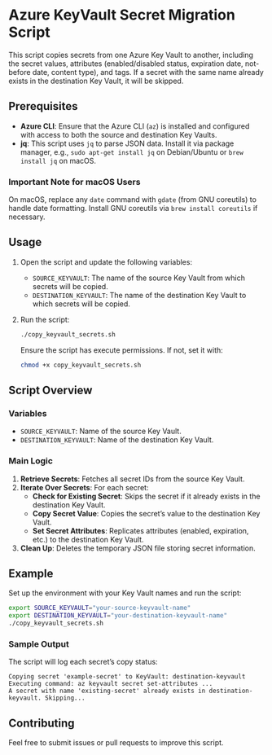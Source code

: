 # Azure KeyVault Secret Migration Script

This script copies secrets from one Azure Key Vault to another, including the secret values, attributes (enabled/disabled status, expiration date, not-before date, content type), and tags. If a secret with the same name already exists in the destination Key Vault, it will be skipped.

## Prerequisites

- **Azure CLI**: Ensure that the Azure CLI (`az`) is installed and configured with access to both the source and destination Key Vaults.
- **jq**: This script uses `jq` to parse JSON data. Install it via package manager, e.g., `sudo apt-get install jq` on Debian/Ubuntu or `brew install jq` on macOS.

### Important Note for macOS Users

On macOS, replace any `date` command with `gdate` (from GNU coreutils) to handle date formatting. Install GNU coreutils via `brew install coreutils` if necessary.

## Usage

1. Open the script and update the following variables:
   - `SOURCE_KEYVAULT`: The name of the source Key Vault from which secrets will be copied.
   - `DESTINATION_KEYVAULT`: The name of the destination Key Vault to which secrets will be copied.

2. Run the script:

   ```bash
   ./copy_keyvault_secrets.sh
   ```

   Ensure the script has execute permissions. If not, set it with:

   ```bash
   chmod +x copy_keyvault_secrets.sh
   ```

## Script Overview

### Variables

- `SOURCE_KEYVAULT`: Name of the source Key Vault.
- `DESTINATION_KEYVAULT`: Name of the destination Key Vault.

### Main Logic

1. **Retrieve Secrets**: Fetches all secret IDs from the source Key Vault.
2. **Iterate Over Secrets**: For each secret:
   - **Check for Existing Secret**: Skips the secret if it already exists in the destination Key Vault.
   - **Copy Secret Value**: Copies the secret’s value to the destination Key Vault.
   - **Set Secret Attributes**: Replicates attributes (enabled, expiration, etc.) to the destination Key Vault.
3. **Clean Up**: Deletes the temporary JSON file storing secret information.

## Example

Set up the environment with your Key Vault names and run the script:

```bash
export SOURCE_KEYVAULT="your-source-keyvault-name"
export DESTINATION_KEYVAULT="your-destination-keyvault-name"
./copy_keyvault_secrets.sh
```

### Sample Output

The script will log each secret’s copy status:

```
Copying secret 'example-secret' to KeyVault: destination-keyvault
Executing command: az keyvault secret set-attributes ...
A secret with name 'existing-secret' already exists in destination-keyvault. Skipping...
```

## Contributing

Feel free to submit issues or pull requests to improve this script.
